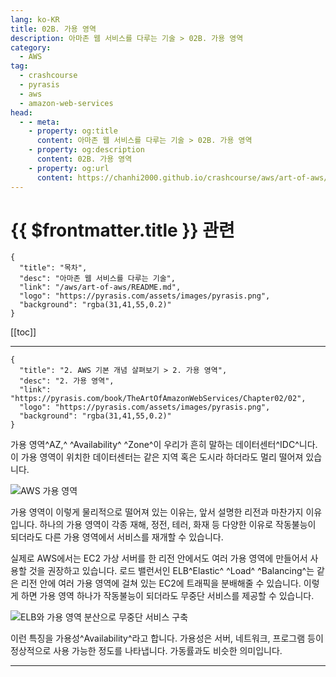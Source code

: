 ```yaml
---
lang: ko-KR
title: 02B. 가용 영역
description: 아마존 웹 서비스를 다루는 기술 > 02B. 가용 영역
category:
  - AWS
tag: 
  - crashcourse
  - pyrasis
  - aws 
  - amazon-web-services
head:
  - - meta:
    - property: og:title
      content: 아마존 웹 서비스를 다루는 기술 > 02B. 가용 영역
    - property: og:description
      content: 02B. 가용 영역
    - property: og:url
      content: https://chanhi2000.github.io/crashcourse/aws/art-of-aws/02B.html
---
```


# {{ $frontmatter.title }} 관련

```component VPCard
{
  "title": "목차",
  "desc": "아마존 웹 서비스를 다루는 기술",
  "link": "/aws/art-of-aws/README.md",
  "logo": "https://pyrasis.com/assets/images/pyrasis.png",
  "background": "rgba(31,41,55,0.2)"
}
```

[[toc]]

---

```component VPCard
{
  "title": "2. AWS 기본 개념 살펴보기 > 2. 가용 영역",
  "desc": "2. 가용 영역",
  "link": "https://pyrasis.com/book/TheArtOfAmazonWebServices/Chapter02/02",
  "logo": "https://pyrasis.com/assets/images/pyrasis.png",
  "background": "rgba(31,41,55,0.2)"
}
```

가용 영역^AZ,^ ^Availability^ ^Zone^이 우리가 흔히 말하는 데이터센터^IDC^니다. 이 가용 영역이 위치한 데이터센터는 같은 지역 혹은 도시라 하더라도 멀리 떨어져 있습니다.

![AWS 가용 영역](https://pyrasis.com/assets/images/TheArtOfAmazonWebServicesChapter02/3.png)

가용 영역이 이렇게 물리적으로 떨어져 있는 이유는, 앞서 설명한 리전과 마찬가지 이유입니다. 하나의 가용 영역이 각종 재해, 정전, 테러, 화재 등 다양한 이유로 작동불능이 되더라도 다른 가용 영역에서 서비스를 재개할 수 있습니다.

실제로 AWS에서는 EC2 가상 서버를 한 리전 안에서도 여러 가용 영역에 만들어서 사용할 것을 권장하고 있습니다. 로드 밸런서인 ELB^Elastic^ ^Load^ ^Balancing^는 같은 리전 안에 여러 가용 영역에 걸쳐 있는 EC2에 트래픽을 분배해줄 수 있습니다. 이렇게 하면 가용 영역 하나가 작동불능이 되더라도 무중단 서비스를 제공할 수 있습니다.

![ELB와 가용 영역 분산으로 무중단 서비스 구축](https://pyrasis.com/assets/images/TheArtOfAmazonWebServicesChapter02/4.png)

이런 특징을 가용성^Availability^라고 합니다. 가용성은 서버, 네트워크, 프로그램 등이 정상적으로 사용 가능한 정도를 나타냅니다. 가동률과도 비슷한 의미입니다.

---

<TagLinks />